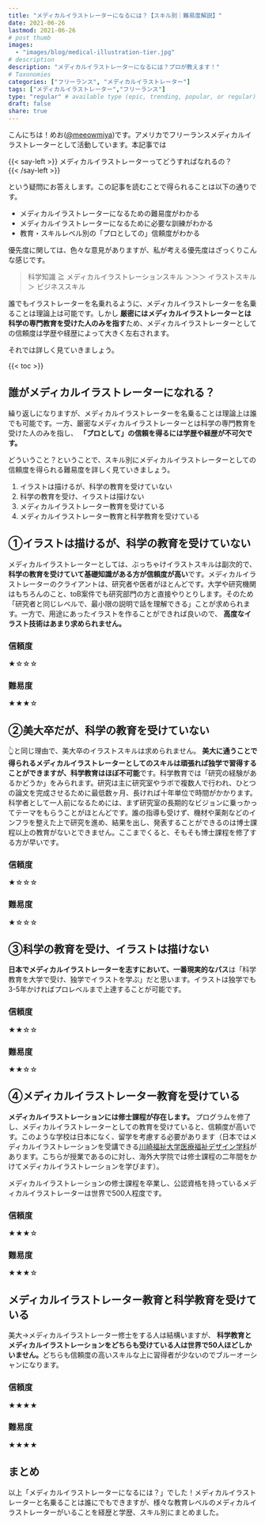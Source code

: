 ```yaml
---
title: "メディカルイラストレーターになるには？【スキル別｜難易度解説】"
date: 2021-06-26
lastmod: 2021-06-26
# post thumb
images:
  - "images/blog/medical-illustration-tier.jpg"
# description
description: "メディカルイラストレーターになるには？プロが教えます！"
# Taxonomies
categories: ["フリーランス", "メディカルイラストレーター"]
tags: ["メディカルイラストレーター","フリーランス"]
type: "regular" # available type (epic, trending, popular, or regular)
draft: false
share: true
---
```


こんにちは！めお(<u><a href="https://twitter.com/meeowmiya" target="_blank">@meeowmiya</a></u>)です。アメリカでフリーランスメディカルイラストレーターとして活動しています。本記事では

{{< say-left >}}
メディカルイラストレーターってどうすればなれるの？	
{{< /say-left >}}

という疑問にお答えします。この記事を読むことで得られることは以下の通りです。

* メディカルイラストレーターになるための難易度がわかる
* メディカルイラストレーターになるために必要な訓練がわかる
* 教育・スキルレベル別の「プロとしての」信頼度がわかる

優先度に関しては、色々な意見がありますが、私が考える優先度はざっくりこんな感じです。

> 科学知識 ≧ メディカルイラストレーションスキル ＞＞＞ イラストスキル ＞ ビジネススキル

誰でもイラストレーターを名乗れるように、メディカルイラストレーターを名乗ることは理論上は可能です。しかし<span class="keiko-red"> **厳密にはメディカルイラストレーターとは科学の専門教育を受けた人のみを指す**</span>ため、メディカルイラストレーターとしての信頼度は学歴や経歴によって大きく左右されます。

それでは詳しく見ていきましょう。

{{< toc >}}

## 誰がメディカルイラストレーターになれる？

繰り返しになりますが、メディカルイラストレーターを名乗ることは理論上は誰でも可能です。一方、厳密なメディカルイラストレーターとは科学の専門教育を受けた人のみを指し、<span class="keiko-red"> **「プロとして」の信頼を得るには学歴や経歴が不可欠です。**</span>

どういうこと？ということで、スキル別にメディカルイラストレーターとしての信頼度を得られる難易度を詳しく見ていきましょう。

1. イラストは描けるが、科学の教育を受けていない
2. 科学の教育を受け、イラストは描けない
3. メディカルイラストレーター教育を受けている
4. メディカルイラストレーター教育と科学教育を受けている

## ①イラストは描けるが、科学の教育を受けていない


メディカルイラストレーターとしては、ぶっちゃけイラストスキルは副次的で、<span class="keiko-red"> **科学の教育を受けていて基礎知識がある方が信頼度が高い**</span>です。メディカルイラストレーターのクライアントは、研究者や医者がほとんどです。大学や研究機関はもちろんのこと、toB案件でも研究部門の方と直接やりとりします。そのため「研究者と同じレベルで、最小限の説明で話を理解できる」ことが求められます。一方で、用途にあったイラストを作ることができれば良いので、<span class="keiko-red"> **高度なイラスト技術はあまり求められません。**</span>

### 信頼度
★☆☆☆

### 難易度
★★★☆

## ②美大卒だが、科学の教育を受けていない

👆と同じ理由で、美大卒のイラストスキルは求められません。<span class="keiko-red"> **美大に通うことで得られるメディカルイラストレーターとしてのスキルは頑張れば独学で習得することができますが、科学教育はほぼ不可能**</span>です。科学教育では「研究の経験があるかどうか」をみられます。研究は主に研究室やラボで複数人で行われ、ひとつの論文を完成させるために最低数ヶ月、長ければ十年単位で時間がかかります。科学者として一人前になるためには、まず研究室の長期的なビジョンに乗っかってテーマをもらうことがほとんどです。誰の指導も受けず、機材や薬剤などのインフラを整えた上で研究を進め、結果を出し、発表することができるのは博士課程以上の教育がないとできません。ここまでくると、そもそも博士課程を修了する方が早いです。

### 信頼度
★☆☆☆

### 難易度
★☆☆☆

## ③科学の教育を受け、イラストは描けない

<span class="keiko-red"> **日本でメディカルイラストレーターを志すにおいて、一番現実的なパス**</span>は「科学教育を大学で受け、独学でイラストを学ぶ」だと思います。イラストは独学でも3-5年かければプロレベルまで上達することが可能です。
### 信頼度
★★☆☆ 
### 難易度
★★☆☆




## ④メディカルイラストレーター教育を受けている

<span class="keiko-red"> **メディカルイラストレーションには修士課程が存在します。**</span> プログラムを修了し、メディカルイラストレーターとしての教育を受けていると、信頼度が高いです。このような学校は日本になく、留学を考慮する必要があります（日本ではメディカルイラストレーションを受講できる<a href="https://w.kawasaki-m.ac.jp/dept/management_dm/"><u>川崎福祉大学医療福祉デザイン学科</u></a>があります。こちらが授業であるのに対し、海外大学院では修士課程の二年間をかけてメディカルイラストレーションを学びます）。

メディカルイラストレーションの修士課程を卒業し、公認資格を持っているメディカルイラストレーターは世界で500人程度です。

<!-- メディカルイラストレーターの修士課程はこちらにまとめています。-->

### 信頼度 
★★★☆
### 難易度
★★★☆


## メディカルイラストレーター教育と科学教育を受けている

美大→メディカルイラストレーター修士をする人は結構いますが、<span class="keiko-red"> **科学教育とメディカルイラストレーションをどちらも受けている人は世界で50人ほどしかいません。**</span>どちらも信頼度の高いスキルな上に習得者が少ないのでブルーオーシャンになります。

### 信頼度
★★★★


### 難易度
★★★★



## まとめ

以上「メディカルイラストレーターになるには？」でした！メディカルイラストレーターと名乗ることは誰にでもできますが、様々な教育レベルのメディカルイラストレーターがいることを経歴と学歴、スキル別にまとめました。